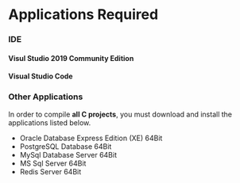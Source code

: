 # Applications Required

### IDE

#### Visul Studio 2019 Community Edition

#### Visual Studio Code

### Other Applications

In order to compile **all C projects**, you must download and install the applications listed below.

* Oracle Database Express Edition \(XE\) 64Bit
* PostgreSQL Database 64Bit
* MySql Database Server 64Bit
* MS Sql Server 64Bit
* Redis Server 64Bit

